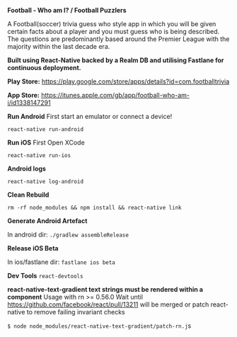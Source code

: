 **Football - Who am I? / Football Puzzlers**


A Football(soccer) trivia guess who style app in which you will be given certain facts about a player and you must guess who is being described.
The questions are predominantly based around the Premier League with the majority within the last decade era.

**Built using React-Native backed by a Realm DB and utilising Fastlane for continuous deployment.**

**Play Store:** https://play.google.com/store/apps/details?id=com.footballtrivia

**App Store:**
https://itunes.apple.com/gb/app/football-who-am-i/id1338147291

**Run Android**
First start an emulator or connect a device!

`react-native run-android`

**Run iOS**
First Open XCode

`react-native run-ios`

**Android logs**

`react-native log-android`

**Clean Rebuild**

`rm -rf node_modules && npm install && react-native link`

**Generate Android Artefact**

In android dir:
`./gradlew assembleRelease`

**Release iOS Beta**

In ios/fastlane dir:
`fastlane ios beta`

**Dev Tools**
`react-devtools`

**react-native-text-gradient text strings must be rendered within a <Text> component**
Usage with rn >= 0.56.0
Wait until https://github.com/facebook/react/pull/13211 will be merged or patch react-native to remove failing invariant checks

`$ node node_modules/react-native-text-gradient/patch-rn.j`s